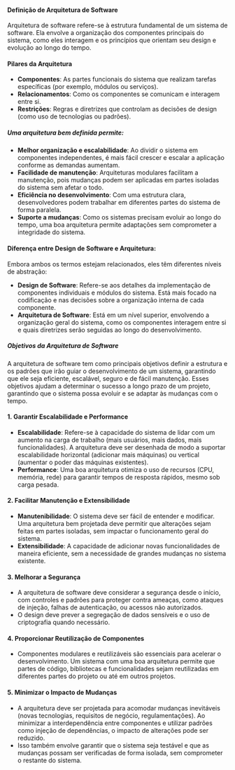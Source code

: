 #### Definição de Arquitetura de Software

Arquitetura de software refere-se à estrutura fundamental de um sistema de software. Ela envolve a organização dos componentes principais do sistema, como eles interagem e os princípios que orientam seu design e evolução ao longo do tempo.

#### Pilares da Arquitetura
-  **Componentes**: As partes funcionais do sistema que realizam tarefas específicas (por exemplo, módulos ou serviços).
- **Relacionamentos**: Como os componentes se comunicam e interagem entre si.
- **Restrições**: Regras e diretrizes que controlam as decisões de design (como uso de tecnologias ou padrões).

##### Uma arquitetura bem definida permite:
- **Melhor organização e escalabilidade**: Ao dividir o sistema em componentes independentes, é mais fácil crescer e escalar a aplicação conforme as demandas aumentam.
- **Facilidade de manutenção**: Arquiteturas modulares facilitam a manutenção, pois mudanças podem ser aplicadas em partes isoladas do sistema sem afetar o todo.
- **Eficiência no desenvolvimento**: Com uma estrutura clara, desenvolvedores podem trabalhar em diferentes partes do sistema de forma paralela.
- **Suporte a mudanças**: Como os sistemas precisam evoluir ao longo do tempo, uma boa arquitetura permite adaptações sem comprometer a integridade do sistema.

#### Diferença entre Design de Software e Arquitetura:

Embora ambos os termos estejam relacionados, eles têm diferentes níveis de abstração:
- **Design de Software**: Refere-se aos detalhes da implementação de componentes individuais e módulos do sistema. Está mais focado na codificação e nas decisões sobre a organização interna de cada componente.
- **Arquitetura de Software**: Está em um nível superior, envolvendo a organização geral do sistema, como os componentes interagem entre si e quais diretrizes serão seguidas ao longo do desenvolvimento.

##### **Objetivos da Arquitetura de Software**
A arquitetura de software tem como principais objetivos definir a estrutura e os padrões que irão guiar o desenvolvimento de um sistema, garantindo que ele seja eficiente, escalável, seguro e de fácil manutenção. Esses objetivos ajudam a determinar o sucesso a longo prazo de um projeto, garantindo que o sistema possa evoluir e se adaptar às mudanças com o tempo.

#### 1. **Garantir Escalabilidade e Performance**

- **Escalabilidade**: Refere-se à capacidade do sistema de lidar com um aumento na carga de trabalho (mais usuários, mais dados, mais funcionalidades). A arquitetura deve ser desenhada de modo a suportar escalabilidade horizontal (adicionar mais máquinas) ou vertical (aumentar o poder das máquinas existentes).
- **Performance**: Uma boa arquitetura otimiza o uso de recursos (CPU, memória, rede) para garantir tempos de resposta rápidos, mesmo sob carga pesada.

#### 2. **Facilitar Manutenção e Extensibilidade**

- **Manutenibilidade**: O sistema deve ser fácil de entender e modificar. Uma arquitetura bem projetada deve permitir que alterações sejam feitas em partes isoladas, sem impactar o funcionamento geral do sistema.
- **Extensibilidade**: A capacidade de adicionar novas funcionalidades de maneira eficiente, sem a necessidade de grandes mudanças no sistema existente.

#### 3. **Melhorar a Segurança**

- A arquitetura de software deve considerar a segurança desde o início, com controles e padrões para proteger contra ameaças, como ataques de injeção, falhas de autenticação, ou acessos não autorizados.
- O design deve prever a segregação de dados sensíveis e o uso de criptografia quando necessário.

#### 4. **Proporcionar Reutilização de Componentes**

- Componentes modulares e reutilizáveis são essenciais para acelerar o desenvolvimento. Um sistema com uma boa arquitetura permite que partes de código, bibliotecas e funcionalidades sejam reutilizadas em diferentes partes do projeto ou até em outros projetos.

#### 5. **Minimizar o Impacto de Mudanças**

- A arquitetura deve ser projetada para acomodar mudanças inevitáveis (novas tecnologias, requisitos de negócio, regulamentações). Ao minimizar a interdependência entre componentes e utilizar padrões como injeção de dependências, o impacto de alterações pode ser reduzido.
- Isso também envolve garantir que o sistema seja testável e que as mudanças possam ser verificadas de forma isolada, sem comprometer o restante do sistema.